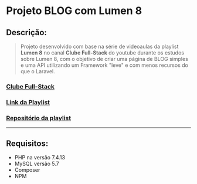 # Projeto BLOG com Lumen 8

## Descrição:
> Projeto desenvolvido com base na série de videoaulas da playlist **Lumen 8** no canal **Clube Full-Stack** do youtube durante os estudos sobre Lumen 8, com o objetivo de criar uma página de BLOG simples e uma API utilizando um Framework "leve" e com menos recursos do que o Laravel. <br />


### [Clube Full-Stack](https://www.youtube.com/@AlexandreCardoso)
### [Link da Playlist](https://www.youtube.com/playlist?list=PLyugqHiq-SKdSSHyBFMWeW698UuBtSmOS)
### [Repositório da playlist](https://github.com/aleduca/curso-lumen-8)


***

## Requisitos:
 - PHP na versão 7.4.13
 - MySQL versão 5.7
 - Composer
 - NPM